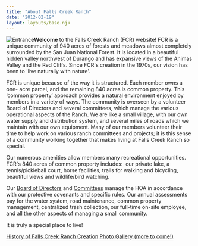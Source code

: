 ```yaml
---
title: "About Falls Creek Ranch"
date: "2012-02-19"
layout: layouts/base.njk
---
```


![](./src/static/2012/02/IMG_5640.jpg "Entrance")**Welcome** to the Falls Creek Ranch (FCR) website! FCR is a unique community of 940 acres of forests and meadows almost completely surrounded by the San Juan National Forest. It is located in a beautiful hidden valley northwest of Durango and has expansive views of the Animas Valley and the Red Cliffs. Since FCR's creation in the 1970s, our vision has been to 'live naturally with nature'.

FCR is unique because of the way it is structured. Each member owns a one- acre parcel, and the remaining 840 acres is common property. This ‘common property’ approach provides a natural environment enjoyed by members in a variety of ways. The community is overseen by a volunteer Board of Directors and several committees, which manage the various operational aspects of the Ranch. We are like a small village, with our own water supply and distribution system, and several miles of roads which we maintain with our own equipment. Many of our members volunteer their time to help work on various ranch committees and projects; it is this sense of a community working together that makes living at Falls Creek Ranch so special.

Our numerous amenities allow members many recreational opportunities.  FCR's 840 acres of common property includes:  our private lake, a tennis/pickleball court, horse facilities, trails for walking and bicycling, beautiful views and wildlife/bird watching.

Our [Board of Directors](/contact-us/) and [Committees](/committees/) manage the HOA in accordance with our protective covenants and specific rules. Our annual assessments pay for the water system, road maintenance, common property management, centralized trash collection, our full-time on-site employee, and all the other aspects of managing a small community.

It is truly a special place to live!

[History of Falls Creek Ranch Creation](/static/2016/03/FCR-Original-Sales-Book-Wyckoff.pdf) [Photo Gallery (more to come!)](/static/2016/03/Views-Overview.pdf)

